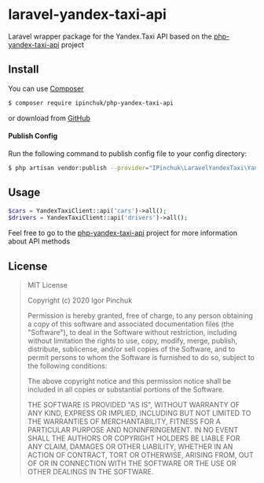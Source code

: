 # laravel-yandex-taxi-api
Laravel wrapper package for the Yandex.Taxi API based 
on the [php-yandex-taxi-api](https://github.com/i-pinchuk/php-yandex-taxi-api) project

## Install

You can use [Composer](https://getcomposer.org)
```bash
$ composer require ipinchuk/php-yandex-taxi-api
```
or download from [GitHub](https://github.com/i-pinchuk/laravel-yandex-taxi-api)

#### Publish Config

Run the following command to publish config file to your config directory:

``` bash
$ php artisan vendor:publish --provider="IPinchuk\LaravelYandexTaxi\YandexTaxiServiceProvider"
```

## Usage

```php
$cars = YandexTaxiClient::api('cars')->all();
$drivers = YandexTaxiClient::api('drivers')->all();
```

Feel free to go to the [php-yandex-taxi-api](https://github.com/i-pinchuk/php-yandex-taxi-api) project for more information about API methods

## License

> MIT License
>  
>  Copyright (c) 2020 Igor Pinchuk
>  
>  Permission is hereby granted, free of charge, to any person obtaining a copy
  of this software and associated documentation files (the "Software"), to deal
  in the Software without restriction, including without limitation the rights
  to use, copy, modify, merge, publish, distribute, sublicense, and/or sell
  copies of the Software, and to permit persons to whom the Software is
  furnished to do so, subject to the following conditions:
>  
>  The above copyright notice and this permission notice shall be included in all
  copies or substantial portions of the Software.
>  
>  THE SOFTWARE IS PROVIDED "AS IS", WITHOUT WARRANTY OF ANY KIND, EXPRESS OR
  IMPLIED, INCLUDING BUT NOT LIMITED TO THE WARRANTIES OF MERCHANTABILITY,
  FITNESS FOR A PARTICULAR PURPOSE AND NONINFRINGEMENT. IN NO EVENT SHALL THE
  AUTHORS OR COPYRIGHT HOLDERS BE LIABLE FOR ANY CLAIM, DAMAGES OR OTHER
  LIABILITY, WHETHER IN AN ACTION OF CONTRACT, TORT OR OTHERWISE, ARISING FROM,
  OUT OF OR IN CONNECTION WITH THE SOFTWARE OR THE USE OR OTHER DEALINGS IN THE
  SOFTWARE. 